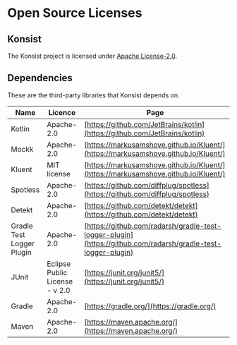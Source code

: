 # Open Source Licenses

## Konsist

The Konsist project is licensed under [Apache License-2.0](https://github.com/LemonAppDev/konsist/blob/main/LICENSE).

## Dependencies

These are the third-party libraries that Konsist depends on.

| Name                      | Licence                        | Page                                                                                                         |
| ------------------------- | ------------------------------ | ------------------------------------------------------------------------------------------------------------ |
| Kotlin                    | Apache-2.0                     | [https://github.com/JetBrains/kotlin](https://github.com/JetBrains/kotlin)                                   |
| Mockk                     | Apache-2.0                     | [https://markusamshove.github.io/Kluent/](https://markusamshove.github.io/Kluent/)                           |
| Kluent                    | MIT license                    | [https://markusamshove.github.io/Kluent/](https://markusamshove.github.io/Kluent/)                           |
| Spotless                  | Apache-2.0                     | [https://github.com/diffplug/spotless](https://github.com/diffplug/spotless)                                 |
| Detekt                    | Apache-2.0                     | [https://github.com/detekt/detekt](https://github.com/detekt/detekt)                                         |
| Gradle Test Logger Plugin | Apache-2.0                     | [https://github.com/radarsh/gradle-test-logger-plugin](https://github.com/radarsh/gradle-test-logger-plugin) |
| JUnit                     | Eclipse Public License - v 2.0 | [https://junit.org/junit5/](https://junit.org/junit5/)                                                       |
| Gradle                    | Apache-2.0                     | [https://gradle.org/](https://gradle.org/)                                                                   |
| Maven                     | Apache-2.0                     | [https://maven.apache.org/](https://maven.apache.org/)                                                       |

